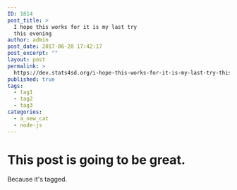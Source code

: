 ```yaml
---
ID: 1814
post_title: >
  I hope this works for it is my last try
  this evening
author: admin
post_date: 2017-06-28 17:42:17
post_excerpt: ""
layout: post
permalink: >
  https://dev.stats4sd.org/i-hope-this-works-for-it-is-my-last-try-this-evening/
published: true
tags:
  - tag1
  - tag2
  - tag3
categories:
  - a_new_cat
  - node-js
---
```

# This post is going to be great.

Because it's tagged.